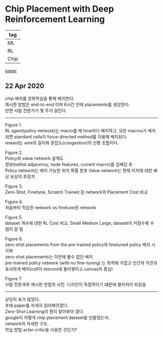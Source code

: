 # Chip Placement with Deep Reinforcement Learning

|tag|
|------|
|ML|
|RL|
|Chip|

[paper](https://arxiv.org/pdf/2004.10746.pdf)    

## 22 Apr 2020

chip 배치를 강화학습을 통해 배치한다.  
제시한 방법은 end-to-end 이며 6시간 안에 placements를 생성한다.  
반면 사람 전문가가 몇 주가 걸린다.  


***** 
Figure 1.  
RL agent(policy network)는 macro를 매 time마다 배치하고, 모든 macros가 배치되면 standard cells이 force-directed method를 이용해 배치된다.   
reward는 wire의 길이와 혼잡도(congestion)의 선형 조합이다.  

Figure 2.  
Policy와 value network 설계도.  
정보(netlist adjacency, node features, current macro)를 임베딩 후   
Policy network는 배치 가능한 위치 확률 분포
Value network는 현재 미치에 대한 예상 보상의 추정치  

Figure 3.  
Zero-Shot, Finetune, Scratch Trained 된 network의 Placement Cost 비교  

Figure 4.  
처음부터 학습한 network vs finetune된 network   

Figure 5.  
dataset 개수에 대한 RL Cost 비교, Small Medium Large, dataset이 커질수록 수렴이 잘 됨  

Figure 6.  
zero-shot placements from the pre-trained policy와 finetuned policy 배치 시각화  
zero-shot placements는 이전에 볼수 없던 배치  
pre-trained policy network  (with no fine-tuning) 는 최적에 가깝고 인간의 직관과 유사하게 배치(cell이 mecros에 둘러쌓이고 canvas의 중심)  

Figure 7.  
사람 전문과와 제시한 방법의 사진. 디자인이 독점적이기 떄문에 블러처리 되있음

****

상당히 표가 많았다.  
후에 paper를 자세히 읽어봐야겠다.  
Zero-Shot Learning이 뭔지 찾아봐야 겠다.  
google이 어떻게 chip placement dataset을 만들었는지.  
network의 자세한 구조.  
학습 방법 acter-critic을 사용한 것인가?  
